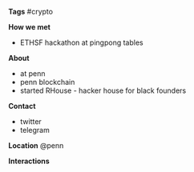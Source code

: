 **Tags**
#crypto 

**How we met**
- ETHSF hackathon at pingpong tables

**About**
- at penn
- penn blockchain
- started RHouse - hacker house for black founders

**Contact**
- twitter
- telegram

**Location**
@penn

**Interactions**